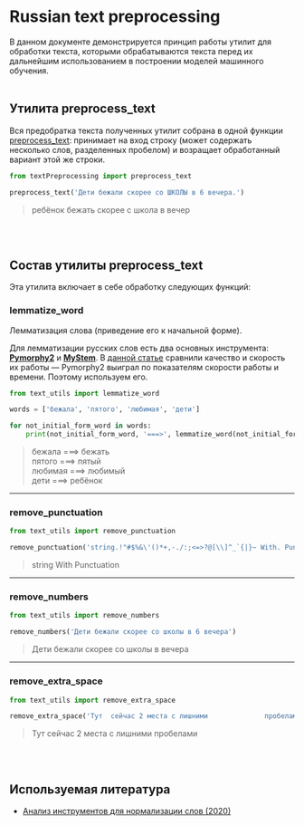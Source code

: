 # Russian text preprocessing
В данном документе демонстрируется принцип работы утилит для обработки текста,
которыми обрабатываются текста перед их дальнейшим использованием в построении моделей машинного обучения.
<br>
<br>

## Утилита preprocess_text
Вся предобратка текста полученных утилит собрана в одной функции [preprocess_text](./preprocess_text.py):
принимает на вход строку (может содержать несколько слов, разделенных пробелом) и возращает обработанный вариант этой же строки.

```python
from textPreprocessing import preprocess_text

preprocess_text('Дети бежали скорее со ШКОЛЫ в 6 вечера.')
```
> ребёнок бежать скорее с школа в вечер

<br>
<br>

## Состав утилиты preprocess_text
Эта утилита включает в себе обработку следующих функций:
### lemmatize_word
Лемматизация слова (приведение его к начальной форме).

Для лемматизации русских слов есть два основных инструмента: [**Pymorphy2**](https://github.com/kmike/pymorphy2) и [**MyStem**](https://yandex.ru/dev/mystem/).
В [данной статье](https://newtechaudit.ru/normalizaciya-slov/) сравнили качество и скорость их работы —
Pymorphy2 выиграл по показателям скорости работы и времени. Поэтому используем его.
```python
from text_utils import lemmatize_word 

words = ['бежала', 'пятого', 'любимая', 'дети']

for not_initial_form_word in words:
    print(not_initial_form_word, '===>', lemmatize_word(not_initial_form_word))
```
> бежала ===> бежать <br>
> пятого ===> пятый <br>
> любимая ===> любимый <br>
> дети ===> ребёнок <br>

---
### remove_punctuation
```python
from text_utils import remove_punctuation

remove_punctuation('string.!"#$%&\'()*+,-./:;<=>?@[\\]^_`{|}~ With. Punctuation?')
```
> string With Punctuation

---
### remove_numbers
```python
from text_utils import remove_numbers

remove_numbers('Дети бежали скорее со школы в 6 вечера')
```
> Дети бежали скорее со школы в  вечера

---
### remove_extra_space
```python
from text_utils import remove_extra_space

remove_extra_space('Тут  сейчас 2 места с лишними              пробелами')
```
> Тут сейчас 2 места с лишними пробелами

<br>
<br>

## Используемая литература
- [Анализ инструментов для нормализации слов (2020)](https://newtechaudit.ru/normalizaciya-slov/)